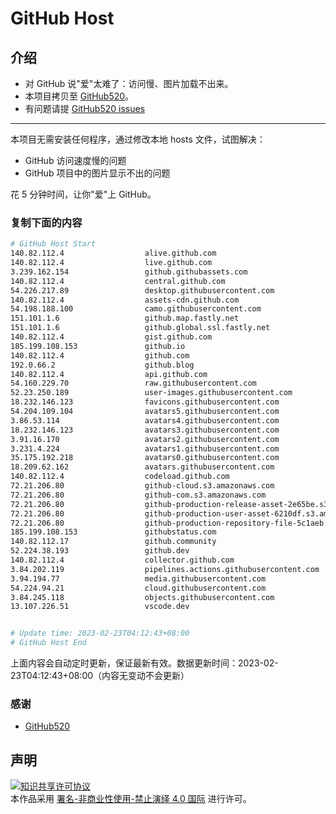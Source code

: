 # GitHub Host
## 介绍
- 对 GitHub 说"爱"太难了：访问慢、图片加载不出来。
- 本项目拷贝至 [GitHub520](https://github.com/521xueweihan/GitHub520)。
- 有问题请提 [GitHub520 issues](https://github.com/521xueweihan/GitHub520/issues/new)

---

本项目无需安装任何程序，通过修改本地 hosts 文件，试图解决：
- GitHub 访问速度慢的问题
- GitHub 项目中的图片显示不出的问题

花 5 分钟时间，让你"爱"上 GitHub。

### 复制下面的内容
```bash
# GitHub Host Start
140.82.112.4                  alive.github.com
140.82.112.4                  live.github.com
3.239.162.154                 github.githubassets.com
140.82.112.4                  central.github.com
54.226.217.89                 desktop.githubusercontent.com
140.82.112.4                  assets-cdn.github.com
54.198.188.100                camo.githubusercontent.com
151.101.1.6                   github.map.fastly.net
151.101.1.6                   github.global.ssl.fastly.net
140.82.112.4                  gist.github.com
185.199.108.153               github.io
140.82.112.4                  github.com
192.0.66.2                    github.blog
140.82.112.4                  api.github.com
54.160.229.70                 raw.githubusercontent.com
52.23.250.189                 user-images.githubusercontent.com
18.232.146.123                favicons.githubusercontent.com
54.204.109.104                avatars5.githubusercontent.com
3.86.53.114                   avatars4.githubusercontent.com
18.232.146.123                avatars3.githubusercontent.com
3.91.16.170                   avatars2.githubusercontent.com
3.231.4.224                   avatars1.githubusercontent.com
35.175.192.218                avatars0.githubusercontent.com
18.209.62.162                 avatars.githubusercontent.com
140.82.112.4                  codeload.github.com
72.21.206.80                  github-cloud.s3.amazonaws.com
72.21.206.80                  github-com.s3.amazonaws.com
72.21.206.80                  github-production-release-asset-2e65be.s3.amazonaws.com
72.21.206.80                  github-production-user-asset-6210df.s3.amazonaws.com
72.21.206.80                  github-production-repository-file-5c1aeb.s3.amazonaws.com
185.199.108.153               githubstatus.com
140.82.112.17                 github.community
52.224.38.193                 github.dev
140.82.112.4                  collector.github.com
3.84.202.119                  pipelines.actions.githubusercontent.com
3.94.194.77                   media.githubusercontent.com
54.224.94.21                  cloud.githubusercontent.com
3.84.245.118                  objects.githubusercontent.com
13.107.226.51                 vscode.dev


# Update time: 2023-02-23T04:12:43+08:00
# GitHub Host End

```
上面内容会自动定时更新，保证最新有效。数据更新时间：2023-02-23T04:12:43+08:00（内容无变动不会更新）

### 感谢

- [GitHub520](https://github.com/521xueweihan/GitHub520)

## 声明
<a rel="license" href="https://creativecommons.org/licenses/by-nc-nd/4.0/deed.zh"><img alt="知识共享许可协议" style="border-width: 0" src="https://licensebuttons.net/l/by-nc-nd/4.0/88x31.png"></a><br>本作品采用 <a rel="license" href="https://creativecommons.org/licenses/by-nc-nd/4.0/deed.zh">署名-非商业性使用-禁止演绎 4.0 国际</a> 进行许可。